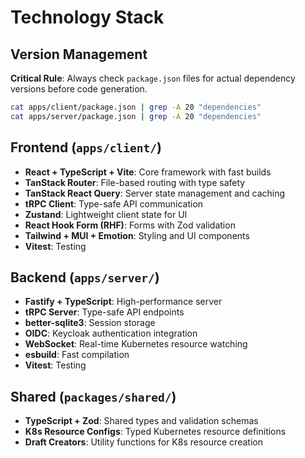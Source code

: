 # Technology Stack

## Version Management

**Critical Rule**: Always check `package.json` files for actual dependency versions before code generation.

```bash
cat apps/client/package.json | grep -A 20 "dependencies"
cat apps/server/package.json | grep -A 20 "dependencies"
```

## Frontend (`apps/client/`)

- **React + TypeScript + Vite**: Core framework with fast builds
- **TanStack Router**: File-based routing with type safety
- **TanStack React Query**: Server state management and caching
- **tRPC Client**: Type-safe API communication
- **Zustand**: Lightweight client state for UI
- **React Hook Form (RHF)**: Forms with Zod validation
- **Tailwind + MUI + Emotion**: Styling and UI components
- **Vitest**: Testing

## Backend (`apps/server/`)

- **Fastify + TypeScript**: High-performance server
- **tRPC Server**: Type-safe API endpoints
- **better-sqlite3**: Session storage
- **OIDC**: Keycloak authentication integration
- **WebSocket**: Real-time Kubernetes resource watching
- **esbuild**: Fast compilation
- **Vitest**: Testing

## Shared (`packages/shared/`)

- **TypeScript + Zod**: Shared types and validation schemas
- **K8s Resource Configs**: Typed Kubernetes resource definitions
- **Draft Creators**: Utility functions for K8s resource creation
